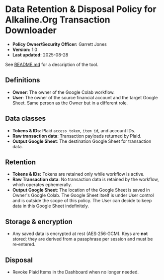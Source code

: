 # Data Retention & Disposal Policy for Alkaline.Org Transaction Downloader

- **Policy Owner/Security Officer:** Garrett Jones
- **Version:** 1.0  
- **Last updated:** 2025-08-28

See [README.md](README.md) for a description of the tool.

## Definitions
- **Owner**: The owner of the Google Colab workflow.
- **User**: The owner of the source financial account and the target Google Sheet. Same person as the Owner but in a different role.

## Data classes
- **Tokens & IDs**: Plaid `access_token`, `item_id`, and account IDs.
- **Raw transaction data**: Transaction payloads returned by Plaid.
- **Output Google Sheet**: The destination Google Sheet for transaction data.

## Retention
- **Tokens & IDs:** Tokens are retained only while workflow is active.
- **Raw Transaction data**: No transaction data is retained by the workflow, which operates ephemerally.
- **Output Google Sheet**: The location of the Google Sheet is saved in Owner's Google Colab. The Google Sheet itself is under User control and is outside the scope of this policy. The User can decide to keep data in this Google Sheet indefinitely.

## Storage & encryption
- Any saved data is encrypted at rest (AES‑256‑GCM). Keys are **not** stored; they are derived from a passphrase per session and must be re‑entered.

## Disposal
- Revoke Plaid Items in the Dashboard when no longer needed.
